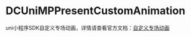 # DCUniMPPresentCustomAnimation

uni小程序SDK自定义专场动画，详情请查看官方文档：[自定义专场动画](https://nativesupport.dcloud.net.cn/UniMPDocs/Sample/ios?id=%e8%87%aa%e5%ae%9a%e4%b9%89%e5%8a%a8%e7%94%bb)
